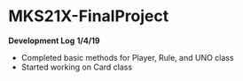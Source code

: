 # MKS21X-FinalProject
**Development Log**
**1/4/19**
- Completed basic methods for Player, Rule, and UNO class
- Started working on Card class
